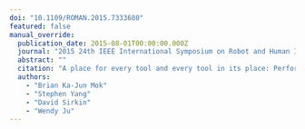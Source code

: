 ```yaml
---
doi: "10.1109/ROMAN.2015.7333680"
featured: false
manual_override:
  publication_date: 2015-08-01T00:00:00.000Z
  journal: "2015 24th IEEE International Symposium on Robot and Human Interactive Communication (RO-MAN)"
  abstract: ""
  citation: "A place for every tool and every tool in its place: Performing collaborative tasks with interactive robotic drawers (2015)"
  authors:
    - "Brian Ka-Jun Mok"
    - "Stephen Yang"
    - "David Sirkin"
    - "Wendy Ju"
---
```


<!-- You can add additional content about this publication here if needed -->
